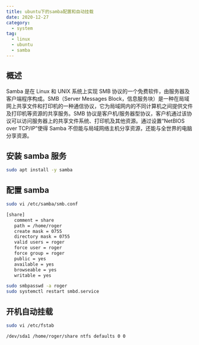 ```yaml
---
title: ubuntu下的samba配置和自动挂载
date: 2020-12-27
category:
  - system
tag:
  - linux
  - ubuntu
  - samba
---
```


## 概述

Samba 是在 Linux 和 UNIX 系统上实现 SMB 协议的一个免费软件，由服务器及客户端程序构成。SMB（Server Messages Block，信息服务块）是一种在局域网上共享文件和打印机的一种通信协议，它为局域网内的不同计算机之间提供文件及打印机等资源的共享服务。SMB 协议是客户机/服务器型协议，客户机通过该协议可以访问服务器上的共享文件系统、打印机及其他资源。通过设置“NetBIOS over TCP/IP”使得 Samba 不但能与局域网络主机分享资源，还能与全世界的电脑分享资源。

## 安装 samba 服务

```bash
sudo apt install -y samba
```

## 配置 samba

```bash
sudo vi /etc/samba/smb.conf
```

```bash
[share]
   comment = share
   path = /home/roger
   create mask = 0755
   directory mask = 0755
   valid users = roger
   force user = roger
   force group = roger
   public = yes
   available = yes
   browseable = yes
   writable = yes
```

```bash
sudo smbpasswd -a roger
sudo systemctl restart smbd.service
```

## 开机自动挂载

```bash
sudo vi /etc/fstab
```

```bash
/dev/sda1 /home/roger/share ntfs defaults 0 0
```
